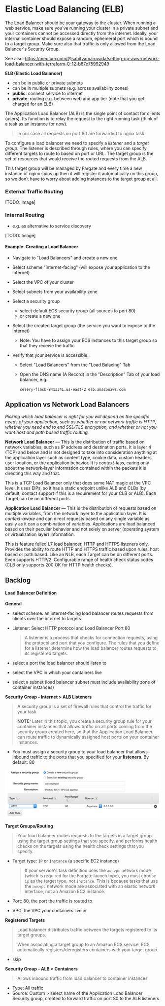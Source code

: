 # Elastic Load Balancing (ELB)

The Load Balancer should be your gateway to the cluster. When running a  web service, make sure you've running your cluster in a private subnet  and your containers cannot be accessed directly from the internet.  Ideally, your internal container should expose a random, ephemeral port  which is bound to a target group. Make sure also that traffic is only  allowed from the Load Balancer's Security Group.



See also: https://medium.com/@sahityamaruvada/setting-up-aws-network-load-balancer-with-terraform-0-12-b87e75992949





**ELB (Elastic Load Balancer)**

- can be in public or private subnets
- can be in multiple subnets (e.g. across availability zones)
- **public**: connect service to internet
- **private**: routing e.g. between web and app tier (note that you get charged for an ELB)



The Application Load Balancer (ALB) is the  single point of contact for clients (users). Its function is to relay  the request to the right running task (think of a task as an instance  for now).

> In our case all requests on port 80 are forwarded to nginx task.

To configure a load balancer we need to specify a *listener* and a *target group*. The listener is described through rules, where you can specify  different targets to route to based on port or URL. The target group is  the set of resources that would receive the routed requests from the  ALB.

This target group will be managed by Fargate and every time a new instance of nginx spins up then it will register it automatically  on this group, so we don’t have to worry about adding instances to the  target group at all.



### External Traffic Routing

[TODO:  image]



### Internal Routing

- e.g. as alternative to service discovery



[TODO: Image]



#### Example: Creating a Load Balancer

- Navigate to "Load Balancers" and create a new one

- Select scheme "internet-facing" (will expose your application to the internet)

- Select the VPC of your cluster

- Select subnets from your availability zone

- Select a security group

  - select default ECS security group (all sources to port 80)
  - or create a new one

- Select the created target group (the service you want to expose to the internet)

  - Note: You have to assign your ECS instances to this target group so that they receive the traffic

- Verify that your service is accessible:

  - Select "Load Balancers" from the "Load Balacing" Tab

  - Open the DNS name (A Record) in the "Description" Tab of your load balancer, e.g.:

    `celery-flask-8413341.us-east-2.elb.amazonaws.com`





## Application vs Network Load Balancers

*Picking which load balancer is right for you will depend  on the specific needs of your application, such as whether or not  network traffic is HTTP, whether you need end to end SSL/TLS encryption, and whether or not you want host and path based traffic routing.*



**Network Load Balancer** — This is the distribution of traffic based on network variables, such as IP address and destination ports. It is layer 4 (TCP) and below and is  not designed to take into consideration anything at the application  layer such as content type, cookie data, custom headers, user location,  or the application behavior. It is *context-less*, caring only about the network-layer information contained within the packets it is directing this way and that.

This is a TCP Load Balancer only that does some NAT magic at the VPC level.  It uses EIPs, so it has a static endpoint unlike ALB and CLBs (by  default, contact support if this is a requirement for your CLB or ALB).  Each Target can be on different ports.

**Application Load Balancer** — This is the distribution of requests based on multiple variables, from the network layer to the application layer. It is *context-aware* and can direct requests based on any single variable as easily as it can a  combination of variables. Applications are load balanced based on their  peculiar behavior and not solely on server (operating system or  virtualization layer) information.

This is feature fulled L7 load balancer, HTTP and HTTPS listeners only.  Provides the ability to route HTTP and HTTPS traffic based upon rules,  host based or path based. Like an NLB, each Target can be on different  ports. Even supports HTTP/2. Configurable range of health check status  codes (CLB only supports 200 OK for HTTP health checks).



## Backlog



#### Load Balancer Definition

**General**

- select scheme: an internet-facing load balancer routes requests from clients over the internet to targets

- Listener: Select HTTP protocol and Load Balancer Port 80

  > A listener is a process that checks for connection requests, using the protocol and                  port that you configure. The rules that you define for a listener determine how the load balancer routes requests to its registered targets.

- select a port the load balancer should listen to

- select the VPC in which your containers live

- select a subnet (load balancer subnet must include availability zone of container instances)

**Security Group - Internet > ALB Listeners**

> A security group is a set of firewall rules that control the traffic for your task
>
> **NOTE:** Later in this topic, you create a security group rule for your container instances that allows traffic on all ports coming from the security group created here, so that the Application Load Balancer can route traffic to dynamically assigned host ports on your container instances.

- You must assign a security group to your load balancer that allows inbound traffic to the ports that you specified for your **listeners**. By default: 80

![alb-create-security-group](img/alb-create-security-group.png)

**Target Groups/Routing**

> Your load balancer routes requests to the targets in a target group using the target group settings that you specify, and performs health checks on the targets using the health check settings that you specify.

- Target type: `IP` or `Instance` (a specific EC2 instance)

  > If your service's task definition uses the `awsvpc` network mode (which is required for the Fargate launch type), you must choose `ip` as the target type, not  `instance`. This is because tasks that use the `awsvpc` network mode are associated with an elastic network interface, not an Amazon EC2 instance.

- Port: 80, the port the traffic is routed to
- VPC: the VPC your containers live in

**Registered Targets**

> Load balancer distributes traffic between the targets registered to its target groups.
>
> When associating a target group to an Amazon ECS service, ECS automatically registers/deregisters containers with your target group.

- skip

**Security Group - ALB > Containers**

> Allows inbound traffic from load balancer to container instances

- Type: All traffic
- Source: Custom > select name of the Application Load Balancer Security group, created to forward traffic on port 80 to the ALB listeners





